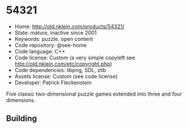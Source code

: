 # 54321

- Home: http://old.nklein.com/products/54321/
- State: mature, inactive since 2001
- Keywords: puzzle, open content
- Code repository: @see-home
- Code language: C++
- Code license: Custom (a very simple copyleft see http://old.nklein.com/etc/copyright.php)
- Code dependencies: libpng, SDL, zlib
- Assets license: Custom (see code license)
- Developer: Patrick Fleckenstein

Five classic two-dimensional puzzle games extended into three and four dimensions.

## Building
